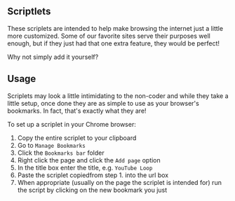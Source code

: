 ## Scriptlets
These scriplets are intended to help make browsing the internet just a little more customized.  Some of our favorite sites serve their purposes well enough, but if they just had that one extra feature, they would be perfect!

Why not simply add it yourself?

## Usage
Scriplets may look a little intimidating to the non-coder and while they take a little setup, once done they are as simple to use as your browser's bookmarks.  In fact, that's exactly what they are!

To set up a scriplet in your Chrome browser:
1. Copy the entire scriplet to your clipboard
2. Go to `Manage Bookmarks`
3. Click the `Bookmarks bar` folder
4. Right click the page and click the `Add page` option
5. In the title box enter the title, e.g. `YouTube Loop`
6. Paste the scriplet copiedfrom step 1. into the url box
7. When appropriate (usually on the page the scriplet is intended for) run the script by clicking on the new bookmark you just 
